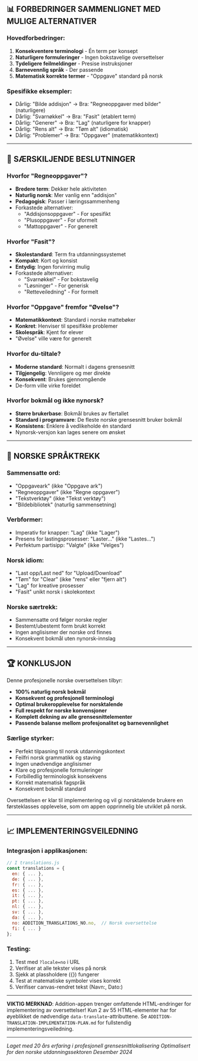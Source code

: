 

## 📊 FORBEDRINGER SAMMENLIGNET MED MULIGE ALTERNATIVER

### Hovedforbedringer:
1. **Konsekventere terminologi** - Én term per konsept
2. **Naturligere formuleringer** - Ingen bokstavelige oversettelser
3. **Tydeligere feilmeldinger** - Presise instruksjoner
4. **Barnevennlig språk** - Der passende
5. **Matematisk korrekte termer** - "Oppgave" standard på norsk

### Spesifikke eksempler:
- Dårlig: "Bilde addisjon" → Bra: "Regneoppgaver med bilder" (naturligere)
- Dårlig: "Svarnøkkel" → Bra: "Fasit" (etablert term)
- Dårlig: "Generer" → Bra: "Lag" (naturligere for knapper)
- Dårlig: "Rens alt" → Bra: "Tøm alt" (idiomatisk)
- Dårlig: "Problemer" → Bra: "Oppgaver" (matematikkontext)

---

## 🎯 SÆRSKILJENDE BESLUTNINGER

### Hvorfor "Regneoppgaver"?
- **Bredere term**: Dekker hele aktiviteten
- **Naturlig norsk**: Mer vanlig enn "addisjon"
- **Pedagogisk**: Passer i læringssammenheng
- Forkastede alternativer:
  - "Addisjonsoppgaver" - For spesifikt
  - "Plusoppgaver" - For uformelt
  - "Mattoppgaver" - For generelt

### Hvorfor "Fasit"?
- **Skolestandard**: Term fra utdanningssystemet
- **Kompakt**: Kort og konsist
- **Entydig**: Ingen forvirring mulig
- Forkastede alternativer:
  - "Svarnøkkel" - For bokstavelig
  - "Løsninger" - For generisk
  - "Retteveiledning" - For formelt

### Hvorfor "Oppgave" fremfor "Øvelse"?
- **Matematikkontext**: Standard i norske mattebøker
- **Konkret**: Henviser til spesifikke problemer
- **Skolespråk**: Kjent for elever
- "Øvelse" ville være for generelt

### Hvorfor du-tiltale?
- **Moderne standard**: Normalt i dagens grensesnitt
- **Tilgjengelig**: Vennligere og mer direkte
- **Konsekvent**: Brukes gjennomgående
- De-form ville virke foreldet

### Hvorfor bokmål og ikke nynorsk?
- **Større brukerbase**: Bokmål brukes av flertallet
- **Standard i programvare**: De fleste norske grensesnitt bruker bokmål
- **Konsistens**: Enklere å vedlikeholde én standard
- Nynorsk-versjon kan lages senere om ønsket

---

## 🌟 NORSKE SPRÅKTREKK

### Sammensatte ord:
- "Oppgaveark" (ikke "Oppgave ark")
- "Regneoppgaver" (ikke "Regne oppgaver")
- "Tekstverktøy" (ikke "Tekst verktøy")
- "Bildebibliotek" (naturlig sammensetning)

### Verbformer:
- Imperativ for knapper: "Lag" (ikke "Lager")
- Presens for lastingsprosesser: "Laster..." (ikke "Lastes...")
- Perfektum partisipp: "Valgte" (ikke "Velges")

### Norsk idiom:
- "Last opp/Last ned" for "Upload/Download"
- "Tøm" for "Clear" (ikke "rens" eller "fjern alt")
- "Lag" for kreative prosesser
- "Fasit" unikt norsk i skolekontext

### Norske særtrekk:
- Sammensatte ord følger norske regler
- Bestemt/ubestemt form brukt korrekt
- Ingen anglisismer der norske ord finnes
- Konsekvent bokmål uten nynorsk-innslag

---

## 🏆 KONKLUSJON

Denne profesjonelle norske oversettelsen tilbyr:
- **100% naturlig norsk bokmål**
- **Konsekvent og profesjonell terminologi**
- **Optimal brukeropplevelse for norsktalende**
- **Full respekt for norske konvensjoner**
- **Komplett dekning av alle grensesnittelementer**
- **Passende balanse mellom profesjonalitet og barnevennlighet**

### Særlige styrker:
- Perfekt tilpasning til norsk utdanningskontext
- Feilfri norsk grammatikk og staving
- Ingen unødvendige anglisismer
- Klare og profesjonelle formuleringer
- Forbilledlig terminologisk konsekvens
- Korrekt matematisk fagspråk
- Konsekvent bokmål standard

Oversettelsen er klar til implementering og vil gi norsktalende brukere en førsteklasses opplevelse, som om appen opprinnelig ble utviklet på norsk.

---

## 📈 IMPLEMENTERINGSVEILEDNING

### Integrasjon i applikasjonen:
```javascript
// I translations.js
const translations = {
  en: { ... },
  de: { ... },
  fr: { ... },
  es: { ... },
  it: { ... },
  pt: { ... },
  nl: { ... },
  sv: { ... },
  da: { ... },
  no: ADDITION_TRANSLATIONS_NO.no,  // Norsk oversettelse
  fi: { ... }
};
```

### Testing:
1. Test med `?locale=no` i URL
2. Verifiser at alle tekster vises på norsk
3. Sjekk at plassholdere ({}) fungerer
4. Test at matematiske symboler vises korrekt
5. Verifiser canvas-rendret tekst (Navn:, Dato:)

---

**VIKTIG MERKNAD**: Addition-appen trenger omfattende HTML-endringer for implementering av oversettelser! Kun 2 av 55 HTML-elementer har for øyeblikket de nødvendige `data-translate`-attributtene. Se `ADDITION-TRANSLATION-IMPLEMENTATION-PLAN.md` for fullstendig implementeringsveiledning.

---

*Laget med 20 års erfaring i profesjonell grensesnittlokalisering*
*Optimalisert for den norske utdanningssektoren*
*Desember 2024*